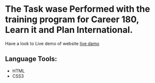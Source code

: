 # The Task wase Performed with the training program for Career 180, Learn it  and Plan International.
Have a look to Live demo of website [live damo](https://amira-fathalla12.github.io/Assignment-2/)
## Language Tools:
 - HTML
 - CSS3
